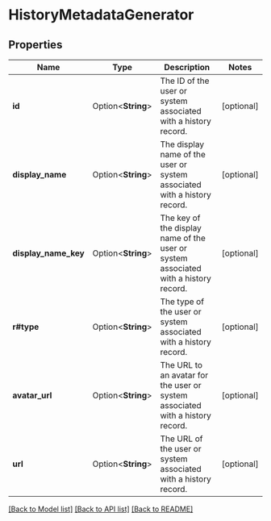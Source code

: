 # HistoryMetadataGenerator

## Properties

Name | Type | Description | Notes
------------ | ------------- | ------------- | -------------
**id** | Option<**String**> | The ID of the user or system associated with a history record. | [optional]
**display_name** | Option<**String**> | The display name of the user or system associated with a history record. | [optional]
**display_name_key** | Option<**String**> | The key of the display name of the user or system associated with a history record. | [optional]
**r#type** | Option<**String**> | The type of the user or system associated with a history record. | [optional]
**avatar_url** | Option<**String**> | The URL to an avatar for the user or system associated with a history record. | [optional]
**url** | Option<**String**> | The URL of the user or system associated with a history record. | [optional]

[[Back to Model list]](../README.md#documentation-for-models) [[Back to API list]](../README.md#documentation-for-api-endpoints) [[Back to README]](../README.md)


